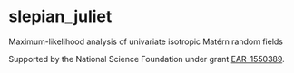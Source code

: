 # slepian_juliet
Maximum-likelihood analysis of univariate isotropic Matérn random fields

Supported by the National Science Foundation under grant <a href="https://www.nsf.gov/awardsearch/showAward?AWD_ID=1550389">EAR-1550389</a>.
